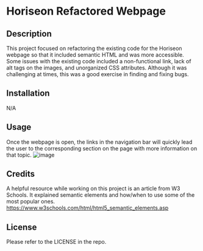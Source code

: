 # Horiseon Refactored Webpage

## Description

This project focused on refactoring the existing code for the Horiseon webpage so that it included semantic HTML and was more accessible. Some issues with the existing code included a non-functional link, lack of alt tags on the images, and unorganized CSS attributes. Although it was challenging at times, this was a good exercise in finding and fixing bugs.

## Installation

N/A

## Usage

Once the webpage is open, the links in the navigation bar will quickly lead the user to the corresponding section on the page with more information on that topic. 
![image](https://github.com/BethanyProctor/semantic-refactoring/assets/160694396/11993dae-b209-48b3-ac47-3b90392ca850)


## Credits

A helpful resource while working on this project is an article from W3 Schools. It explained semantic elements and how/when to use some of the most popular ones.
https://www.w3schools.com/html/html5_semantic_elements.asp 

## License

Please refer to the LICENSE in the repo.
